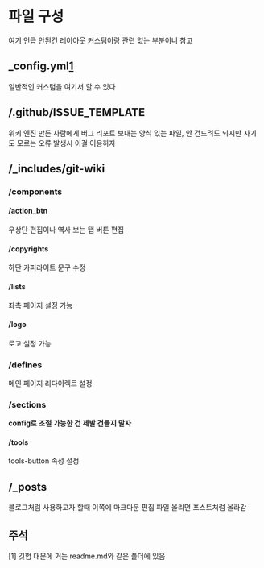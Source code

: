 # 파일 구성

여기 언급 안된건 레이아웃 커스텀이랑 관련 없는 부분이니 참고

## _config.yml[1](1)

일반적인 커스텀을 여기서 할 수 있다 

## /.github/ISSUE_TEMPLATE

위키 엔진 만든 사람에게 버그 리포트 보내는 양식 있는 파일, 안 건드려도 되지만 자기도 모르는 오류 발생시 이걸 이용하자

## /_includes/git-wiki

### /components

#### /action_btn

우상단 편집이나 역사 보는 탭 버튼 편집

#### /copyrights

하단 카피라이트 문구 수정

#### /lists

좌측 페이지 설정 가능

#### /logo

로고 설정 가능

### /defines

메인 페이지 리다이렉트 설정

### /sections

**config로 조절 가능한 건 제발 건들지 말자**

#### /tools

tools-button 속성 설정



## /_posts

블로그처럼 사용하고자 할때 이쪽에 마크다운 편집 파일 올리면 포스트처럼 올라감

## 주석

<a id="1">[1]</a> 깃헙 대문에 거는 readme.md와 같은 폴더에 있음
